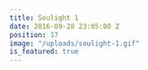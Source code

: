 ```yaml
---
title: Soulight 1
date: 2016-09-28 23:05:00 Z
position: 17
image: "/uploads/soulight-1.gif"
is_featured: true
---
```


